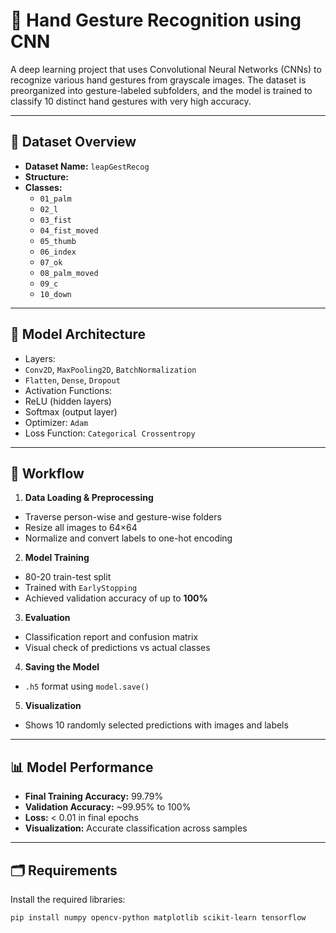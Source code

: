 # 👋 Hand Gesture Recognition using CNN

A deep learning project that uses Convolutional Neural Networks (CNNs) to recognize various hand gestures from grayscale images. The dataset is preorganized into gesture-labeled subfolders, and the model is trained to classify 10 distinct hand gestures with very high accuracy.

---

## 📁 Dataset Overview

- **Dataset Name:** `leapGestRecog`
- **Structure:**
- **Classes:**
  - `01_palm`
  - `02_l`
  - `03_fist`
  - `04_fist_moved`
  - `05_thumb`
  - `06_index`
  - `07_ok`
  - `08_palm_moved`
  - `09_c`
  - `10_down`

---

## 🧠 Model Architecture

- Layers:
- `Conv2D`, `MaxPooling2D`, `BatchNormalization`
- `Flatten`, `Dense`, `Dropout`
- Activation Functions:
- ReLU (hidden layers)
- Softmax (output layer)
- Optimizer: `Adam`
- Loss Function: `Categorical Crossentropy`

---

## 🔄 Workflow

1. **Data Loading & Preprocessing**
 - Traverse person-wise and gesture-wise folders
 - Resize all images to 64×64
 - Normalize and convert labels to one-hot encoding

2. **Model Training**
 - 80-20 train-test split
 - Trained with `EarlyStopping`
 - Achieved validation accuracy of up to **100%**

3. **Evaluation**
 - Classification report and confusion matrix
 - Visual check of predictions vs actual classes

4. **Saving the Model**
 - `.h5` format using `model.save()`

5. **Visualization**
 - Shows 10 randomly selected predictions with images and labels

---

## 📊 Model Performance

- **Final Training Accuracy:** 99.79%
- **Validation Accuracy:** ~99.95% to 100%
- **Loss:** < 0.01 in final epochs
- **Visualization:** Accurate classification across samples

---

## 🗂 Requirements

Install the required libraries:

```bash
pip install numpy opencv-python matplotlib scikit-learn tensorflow
